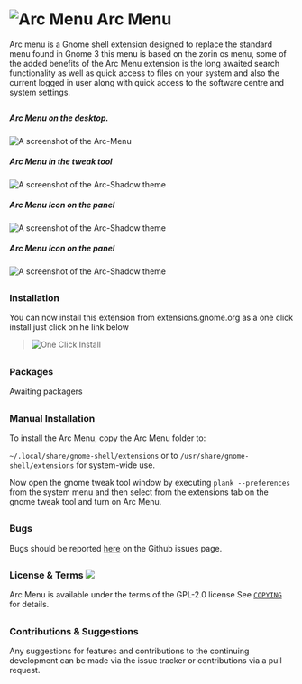 # ![Arc Menu](https://github.com/LinxGem33/Arc-Menu/blob/master/screenshots/aam.resized.png?raw=true) Arc Menu

Arc menu is a Gnome shell extension designed to replace the standard menu found in Gnome 3 this menu is based on the zorin os menu, some of the added benefits of the Arc Menu extension is the long awaited search functionality as well as quick access to files on your system and also the current logged in user along with quick access to the software centre and system settings.

##

##### Arc Menu on the desktop.

![A screenshot of the Arc-Menu](https://github.com/LinxGem33/Arc-Menu/blob/master/screenshots/arcm.png?raw=true)

##### Arc Menu in the tweak tool

![A screenshot of the Arc-Shadow theme](https://github.com/LinxGem33/Arc-Menu/blob/master/screenshots/tm.png?raw=true)

##### Arc Menu Icon on the panel

![A screenshot of the Arc-Shadow theme](https://github.com/LinxGem33/OSX-Arc-Menu/blob/master/screenshots/bar1.png?raw=true)

##### Arc Menu Icon on the panel

![A screenshot of the Arc-Shadow theme](https://github.com/LinxGem33/OSX-Arc-Menu/blob/master/screenshots/bard3.png?raw=true)

##

### Installation

You can now install this extension from extensions.gnome.org as a one click install just click on he link below
> ![One Click Install](https://extensions.gnome.org/extension/1228/arc-menu/)

##
### Packages
Awaiting packagers

##
### Manual Installation

To install the Arc Menu, copy the Arc Menu folder to: 

`~/.local/share/gnome-shell/extensions` or to `/usr/share/gnome-shell/extensions` for system-wide use. 

Now open the gnome tweak tool window by executing `plank --preferences` from the system menu and then select 
from the extensions tab on the gnome tweak tool and turn on Arc Menu.


##
### Bugs
Bugs should be reported [here](https://github.com/LinxGem33/Arc-Menu/issues) on the Github issues page.

##
### License & Terms ![](https://github.com/LinxGem33/IP-Finder/blob/master/screens/Copyleft-16.png?raw=true)

Arc Menu is available under the terms of the GPL-2.0 license See [`COPYING`](https://github.com/LinxGem33/Arc-Menu/blob/master/COPYING) for details.

##
### Contributions & Suggestions

Any suggestions for features and contributions to the continuing development can be made via the issue tracker or contributions via a pull request.
